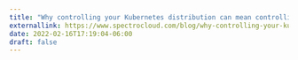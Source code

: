 ```yaml
---
title: "Why controlling your Kubernetes distribution can mean controlling your destiny"
externallink: https://www.spectrocloud.com/blog/why-controlling-your-kubernetes-distribution-can-mean-controlling-your-destiny/
date: 2022-02-16T17:19:04-06:00
draft: false
---
```


